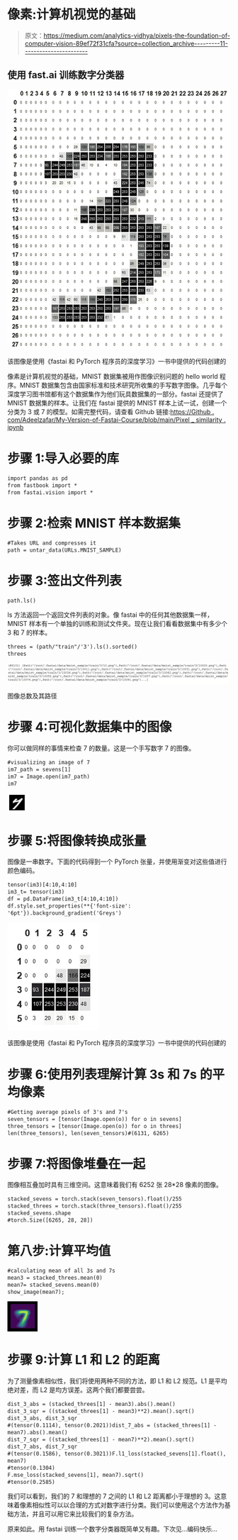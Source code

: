 # 像素:计算机视觉的基础

> 原文：<https://medium.com/analytics-vidhya/pixels-the-foundation-of-computer-vision-89ef72f31cfa?source=collection_archive---------11----------------------->

## 使用 fast.ai 训练数字分类器

![](img/da22aa2aa63e5904da53c5b8e366fa48.png)

该图像是使用《fastai 和 PyTorch 程序员的深度学习》一书中提供的代码创建的

像素是计算机视觉的基础，MNIST 数据集被用作图像识别问题的 hello world 程序。MNIST 数据集包含由国家标准和技术研究所收集的手写数字图像。几乎每个深度学习图书馆都有这个数据集作为他们玩具数据集的一部分。fastai 还提供了 MNIST 数据集的样本。让我们在 fastai 提供的 MNIST 样本上试一试，创建一个分类为 3 或 7 的模型。如需完整代码，请查看 Github 链接:[https://Github . com/Adeelzafar/My-Version-of-Fastai-Course/blob/main/Pixel _ similarity . ipynb](https://github.com/Adeelzafar/My-Version-of-Fastai-Course/blob/main/Pixel_Similarity.ipynb)

# 步骤 1:导入必要的库

```
import pandas as pd
from fastbook import *
from fastai.vision import *
```

# 步骤 2:检索 MNIST 样本数据集

```
#Takes URL and compresses it
path = untar_data(URLs.MNIST_SAMPLE)
```

# 步骤 3:签出文件列表

```
path.ls()
```

ls 方法返回一个返回文件列表的对象。像 fastai 中的任何其他数据集一样，MNIST 样本有一个单独的训练和测试文件夹。现在让我们看看数据集中有多少个 3 和 7 的样本。

```
threes = (path/"train"/'3').ls().sorted()
threes
```

![](img/dbe136ea17e9fc65812a200856c3c042.png)

图像总数及其路径

# 步骤 4:可视化数据集中的图像

你可以做同样的事情来检查 7 的数量。这是一个手写数字 7 的图像。

```
#visualizing an image of 7
im7_path = sevens[1]
im7 = Image.open(im7_path)
im7
```

![](img/dd66d1f87859daacef15896a9f842014.png)

# 步骤 5:将图像转换成张量

图像是一串数字。下面的代码得到一个 PyTorch 张量，并使用渐变对这些值进行颜色编码。

```
tensor(im3)[4:10,4:10]
im3_t= tensor(im3)
df = pd.DataFrame(im3_t[4:10,4:10])
df.style.set_properties(**{'font-size': '6pt'}).background_gradient('Greys')
```

![](img/f26511afe7f5fc347c2f9047afc293e4.png)

该图像是使用《fastai 和 PyTorch 程序员的深度学习》一书中提供的代码创建的

# 步骤 6:使用列表理解计算 3s 和 7s 的平均像素

```
#Getting average pixels of 3's and 7's
seven_tensors = [tensor(Image.open(o)) for o in sevens]
three_tensors = [tensor(Image.open(o)) for o in threes]
len(three_tensors), len(seven_tensors)#(6131, 6265)
```

# 步骤 7:将图像堆叠在一起

图像相互叠加时具有三维空间。这意味着我们有 6252 张 28*28 像素的图像。

```
stacked_sevens = torch.stack(seven_tensors).float()/255
stacked_threes = torch.stack(three_tensors).float()/255
stacked_sevens.shape
#torch.Size([6265, 28, 28])
```

# 第八步:计算平均值

```
#calculating mean of all 3s and 7s
mean3 = stacked_threes.mean(0)
mean7= stacked_sevens.mean(0)
show_image(mean7);
```

![](img/040ddbffdbe152dd635ddc0c73506592.png)

# 步骤 9:计算 L1 和 L2 的距离

为了测量像素相似性，我们将使用两种不同的方法，即 L1 和 L2 规范。L1 是平均绝对差，而 L2 是均方误差。这两个我们都要尝尝。

```
dist_3_abs = (stacked_threes[1] - mean3).abs().mean()
dist_3_sqr = ((stacked_threes[1] - mean3)**2).mean().sqrt()
dist_3_abs, dist_3_sqr
#(tensor(0.1114), tensor(0.2021))dist_7_abs = (stacked_threes[1] - mean7).abs().mean()
dist_7_sqr = ((stacked_threes[1] - mean7)**2).mean().sqrt()
dist_7_abs, dist_7_sqr
#(tensor(0.1586), tensor(0.3021))F.l1_loss(stacked_sevens[1].float(), mean7)
#tensor(0.1304)
F.mse_loss(stacked_sevens[1], mean7).sqrt()
#tensor(0.2585)
```

我们可以看到，我们的 7 和理想的 7 之间的 L1 和 L2 距离都小于理想的 3。这意味着像素相似性可以以合理的方式对数字进行分类。我们可以使用这个方法作为基础方法，并且可以用它来比较我们的复杂方法。

原来如此。用 fastai 训练一个数字分类器既简单又有趣。下次见…编码快乐…